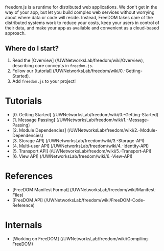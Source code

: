 freedom.js is a runtime for distributed web applications.
We don't get in the way of your app, but let you build complex web services without worrying about where data or code will reside. Instead, FreeDOM takes care of the distributed systems work to reduce your costs, keep your users in control of their data, and make your app as available and convenient as a cloud-based approach.

## Where do I start?
1. Read the [Overview] (/UWNetworksLab/freedom/wiki/Overview), describing core concepts in `freedom.js`.
2. Follow our [tutorial] (/UWNetworksLab/freedom/wiki/0.-Getting-Started).
3. Add `freedom.js` to your project!

# Tutorials
* [0. Getting Started] (/UWNetworksLab/freedom/wiki/0.-Getting-Started)
* [1. Message Passing] (/UWNetworksLab/freedom/wiki/1.-Message-Passing)
* [2. Module Dependencies] (/UWNetworksLab/freedom/wiki/2.-Module-Dependencies)
* [3. Storage API] (/UWNetworksLab/freedom/wiki/3.-Storage-API)
* [4. Multi-user API] (/UWNetworksLab/freedom/wiki/4.-Identity-API)
* [5. Transport API] (/UWNetworksLab/freedom/wiki/5.-Transport-API)
* [6. View API] (/UWNetworksLab/freedom/wiki/6.-View-API)

# References
* [FreeDOM Manifest Format] (/UWNetworksLab/freedom/wiki/Manifest-Files)
* [FreeDOM API] (/UWNetworksLab/freedom/wiki/FreeDOM-Code-Reference)

# Internals
* [Working on FreeDOM] (/UWNetworksLab/freedom/wiki/Compiling-FreeDOM)
